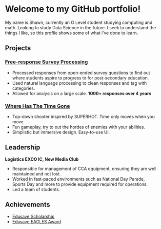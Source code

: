 # Welcome to my GitHub portfolio!
My name is Shawn, currently an O Level student studying computing and math. Looking to study Data Science in the future. I seek to understand the things I like, so this profile shows some of what I've done to learn.

## Projects
### [Free-response Survey Processing](https://github.com/cereal-is-a-soup/Open-ended-Response-Processing)

 - Processed responses from open-ended survey questions to find out where students aspire to progress to for post-secondary education.
 - Used natural language processing to clean responses and tag with categories.
 - Allowed for analysis on a large scale. **1000+ responses over 4 years**

### [Where Has The Time Gone](https://github.com/cereal-is-a-soup/WhereHasTheTimeGone)
- Top-down shooter inspired by SUPERHOT. Time only moves when you move.
- Fun gameplay, try to out the hordes of enemies with your abilities.
- Simplistic but immersive design. Easy-to-use UI.

## Leadership
**Logistics EXCO IC, New Media Club**
- Responsible for management of CCA equipment, ensuring they are well maintained and not lost.
- Worked in fast-paced environments such as National Day Parade, Sports Day and more to provide equipment required for operations.
- Led a team of students.

## Achievements
- [Edusave Scholarship](https://raw.githubusercontent.com/cereal-is-a-soup/cereal-is-a-soup/main/EdusaveScholarship.jpg)
- [Edusave EAGLES Award](https://raw.githubusercontent.com/cereal-is-a-soup/cereal-is-a-soup/main/EAGLES.jpg)
